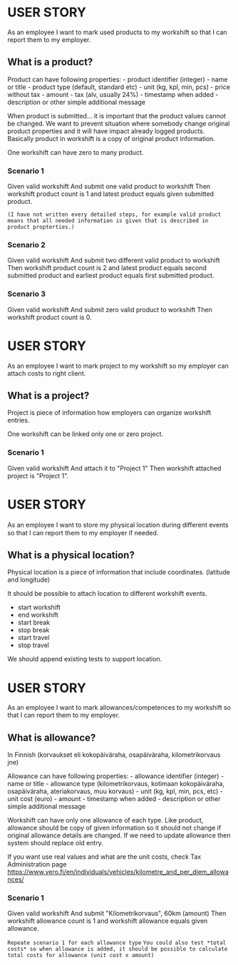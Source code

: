 # USER STORY

As an employee 
I want to mark used products to my workshift 
so that I can report them to my employer. 

## What is a product?

Product can have following properties:
    - product identifier (integer)
    - name or title
    - product type (default, standard etc)
    - unit (kg, kpl, min, pcs)
    - price without tax
    - amount
    - tax (alv, usually 24%)
    - timestamp when added
    - description or other simple additional message

When product is submitted... it is important that the product values cannot be changed. We want to prevent situation where somebody change original product properties and it will have impact already logged products. Basically product in workshift is a copy of original product information.

One workshift can have zero to many product.

### Scenario 1

Given valid workshift
And submit one valid product to workshift
Then workshift product count is 1
and latest product equals given submitted product.

`(I have not written every detailed steps, for example valid product means that all needed information is given that is described in product propterties.)`

### Scenario 2

Given valid workshift
And submit two different valid product to workshift
Then workshift product count is 2
and latest product equals second submitted product
and earliest product equals first submitted product.

### Scenario 3

Given valid workshift
And submit zero valid product to workshift
Then workshift product count is 0.

# USER STORY 

As an employee 
I want to mark project to my workshift 
so my employer can attach costs to right client.

## What is a project?

Project is piece of information how employers can organize workshift entries.

One workshift can be linked only one or zero project.

### Scenario 1

Given valid workshift
And attach it to "Project 1"
Then workshift attached project is "Project 1".

# USER STORY

As an employee I want to store my physical location during diﬀerent events so that I can report them to my employer if needed.

## What is a physical location?

Physical location is a piece of information that include coordinates. (latitude and longitude)

It should be possible to attach location to different workshift events.

- start workshift
- end workshift
- start break
- stop break
- start travel
- stop travel

We should append existing tests to support location.

# USER STORY

As an employee 
I want to mark allowances/competences to my workshift 
so that I can report them to my employer. 

## What is allowance?

In Finnish (korvaukset eli kokopäiväraha, osapäiväraha, kilometrikorvaus jne)

Allowance can have following properties:
    - allowance identifier (integer)
    - name or title
    - allowance type (kilometrikorvaus, kotimaan kokopäiväraha, osapäiväraha, ateriakorvaus, muu korvaus)
    - unit (kg, kpl, min, pcs, etc)
    - unit cost (euro)
    - amount
    - timestamp when added
    - description or other simple additional message

Workshift can have only one allowance of each type. Like product, allowance should be copy of given information so it should not change if original allowance details are changed. If we need to update allowance then system should replace old entry.

If you want use real values and what are the unit costs, check Tax Administration page https://www.vero.fi/en/individuals/vehicles/kilometre_and_per_diem_allowances/

### Scenario 1

Given valid workshift
And submit "Kilometrikorvaus", 60km (amount)
Then workshift allowance count is 1
and workshift allowance equals given allowance.

`Repeate scenario 1 for each allowance type`
`You could also test *total costs* so when allowance is added, it should be possible to calculate total costs for allowance (unit cost x amount)`





